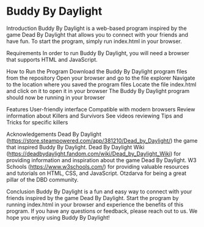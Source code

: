# Buddy By Daylight
Introduction
Buddy By Daylight is a web-based program inspired by the game Dead By Daylight that allows you to connect with your friends and have fun. To start the program, simply run index.html in your browser.

Requirements
In order to run Buddy By Daylight, you will need a browser that supports HTML and JavaScript.

How to Run the Program
Download the Buddy By Daylight program files from the repository
Open your browser and go to the file explorer
Navigate to the location where you saved the program files
Locate the file index.html and click on it to open it in your browser
The Buddy By Daylight program should now be running in your browser


Features
User-friendly interface
Compatible with modern browsers
Review information about Killers and Survivors
See videos reviewing Tips and Tricks for specific killers

Acknowledgements
Dead By Daylight (https://store.steampowered.com/app/381210/Dead_by_Daylight/) the game that inspired Buddy By Daylight.
Dead By Daylight Wiki (https://deadbydaylight.fandom.com/wiki/Dead_by_Daylight_Wiki) for providing information and inspiration about the game Dead By Daylight.
W3 Schools (https://www.w3schools.com/) for providing valuable resources and tutorials on HTML, CSS, and JavaScript.
Otzdarva for being a great pillar of the DBD community.


Conclusion
Buddy By Daylight is a fun and easy way to connect with your friends inspired by the game Dead By Daylight. Start the program by running index.html in your browser and experience the benefits of this program. If you have any questions or feedback, please reach out to us. We hope you enjoy using Buddy By Daylight!
